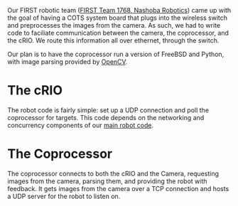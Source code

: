 
Our FIRST robotic team ([FIRST Team 1768, Nashoba Robotics](http://www.nashobarobotics.org)) came up with the goal of having a COTS system board that plugs into the wireless switch and preprocesses the images from the camera. As such, we had to write code to faciliate communication between the camera, the coprocessor, and the cRIO. We route this information all over ethernet, through the switch.

Our plan is to have the coprocessor run a version of FreeBSD and Python, with image parsing provided by [OpenCV](http://opencv.willowgarage.com/wiki/).

The cRIO
========

The robot code is fairly simple: set up a UDP connection and poll the coprocessor for targets. This code depends on the networking and concurrency components of our [main robot code](https://github.com/Nashoba-Robotics/Nashoba-Robotics).

The Coprocessor
===============

The coprocessor connects to both the cRIO and the Camera, requesting images from the camera, parsing them, and providing the robot with feedback. It gets images from the camera over a TCP connection and hosts a UDP server for the robot to listen on.


